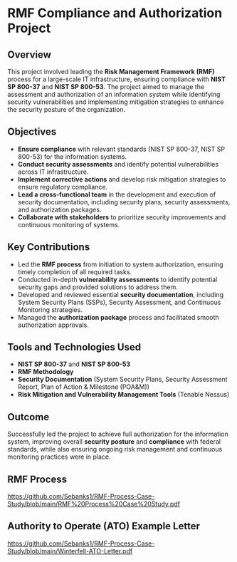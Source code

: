 # RMF Compliance and Authorization Project

## Overview
This project involved leading the **Risk Management Framework (RMF)** process for a large-scale IT infrastructure, ensuring compliance with **NIST SP 800-37** and **NIST SP 800-53**. The project aimed to manage the assessment and authorization of an information system while identifying security vulnerabilities and implementing mitigation strategies to enhance the security posture of the organization.

## Objectives
- **Ensure compliance** with relevant standards (NIST SP 800-37, NIST SP 800-53) for the information systems.
- **Conduct security assessments** and identify potential vulnerabilities across IT infrastructure.
- **Implement corrective actions** and develop risk mitigation strategies to ensure regulatory compliance.
- **Lead a cross-functional team** in the development and execution of security documentation, including security plans, security assessments, and authorization packages.
- **Collaborate with stakeholders** to prioritize security improvements and continuous monitoring of systems.

## Key Contributions
- Led the **RMF process** from initiation to system authorization, ensuring timely completion of all required tasks.
- Conducted in-depth **vulnerability assessments** to identify potential security gaps and provided solutions to address them.
- Developed and reviewed essential **security documentation**, including System Security Plans (SSPs), Security Assessment, and Continuous Monitoring strategies.
- Managed the **authorization package** process and facilitated smooth authorization approvals.

## Tools and Technologies Used
- **NIST SP 800-37** and **NIST SP 800-53**
- **RMF Methodology**
- **Security Documentation** (System Security Plans, Security Assessment Report, Plan of Action & Milestone (POA&M))
- **Risk Mitigation and Vulnerability Management Tools** (Tenable Nessus)

## Outcome
Successfully led the project to achieve full authorization for the information system, improving overall **security posture** and **compliance** with federal standards, while also ensuring ongoing risk management and continuous monitoring practices were in place.

## RMF Process
https://github.com/Sebanks1/RMF-Process-Case-Study/blob/main/RMF%20Process%20Case%20Study.pdf

## Authority to Operate (ATO) Example Letter
https://github.com/Sebanks1/RMF-Process-Case-Study/blob/main/Winterfell-ATO-Letter.pdf 
